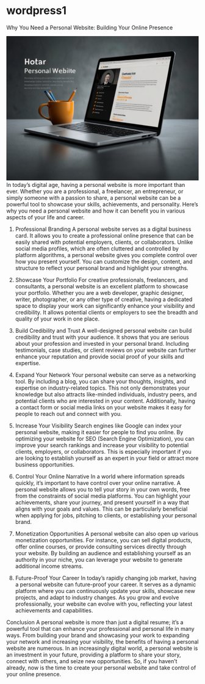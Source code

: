 # wordpress1
Why You Need a Personal Website: Building Your Online Presence

![<img ](https://github.com/mah1in-sarkar/wordpress1/blob/main/Default_Create_an_image_that_visually_represents_the_key_benef_2%20(1).jpg)
In today’s digital age, having a personal website is more important than ever. Whether you are a professional, a freelancer, an entrepreneur, or simply someone with a passion to share, a personal website can be a powerful tool to showcase your skills, achievements, and personality. Here’s why you need a personal website and how it can benefit you in various aspects of your life and career.

1. Professional Branding
A personal website serves as a digital business card. It allows you to create a professional online presence that can be easily shared with potential employers, clients, or collaborators. Unlike social media profiles, which are often cluttered and controlled by platform algorithms, a personal website gives you complete control over how you present yourself. You can customize the design, content, and structure to reflect your personal brand and highlight your strengths.

2. Showcase Your Portfolio
For creative professionals, freelancers, and consultants, a personal website is an excellent platform to showcase your portfolio. Whether you are a web developer, graphic designer, writer, photographer, or any other type of creative, having a dedicated space to display your work can significantly enhance your visibility and credibility. It allows potential clients or employers to see the breadth and quality of your work in one place.

3. Build Credibility and Trust
A well-designed personal website can build credibility and trust with your audience. It shows that you are serious about your profession and invested in your personal brand. Including testimonials, case studies, or client reviews on your website can further enhance your reputation and provide social proof of your skills and expertise.

4. Expand Your Network
Your personal website can serve as a networking tool. By including a blog, you can share your thoughts, insights, and expertise on industry-related topics. This not only demonstrates your knowledge but also attracts like-minded individuals, industry peers, and potential clients who are interested in your content. Additionally, having a contact form or social media links on your website makes it easy for people to reach out and connect with you.

5. Increase Your Visibility
Search engines like Google can index your personal website, making it easier for people to find you online. By optimizing your website for SEO (Search Engine Optimization), you can improve your search rankings and increase your visibility to potential clients, employers, or collaborators. This is especially important if you are looking to establish yourself as an expert in your field or attract more business opportunities.

6. Control Your Online Narrative
In a world where information spreads quickly, it’s important to have control over your online narrative. A personal website allows you to tell your story in your own words, free from the constraints of social media platforms. You can highlight your achievements, share your journey, and present yourself in a way that aligns with your goals and values. This can be particularly beneficial when applying for jobs, pitching to clients, or establishing your personal brand.

7. Monetization Opportunities
A personal website can also open up various monetization opportunities. For instance, you can sell digital products, offer online courses, or provide consulting services directly through your website. By building an audience and establishing yourself as an authority in your niche, you can leverage your website to generate additional income streams.

8. Future-Proof Your Career
In today’s rapidly changing job market, having a personal website can future-proof your career. It serves as a dynamic platform where you can continuously update your skills, showcase new projects, and adapt to industry changes. As you grow and evolve professionally, your website can evolve with you, reflecting your latest achievements and capabilities.

Conclusion
A personal website is more than just a digital resume; it’s a powerful tool that can enhance your professional and personal life in many ways. From building your brand and showcasing your work to expanding your network and increasing your visibility, the benefits of having a personal website are numerous. In an increasingly digital world, a personal website is an investment in your future, providing a platform to share your story, connect with others, and seize new opportunities. So, if you haven’t already, now is the time to create your personal website and take control of your online presence.

